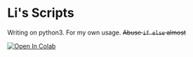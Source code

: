 # Li's Scripts
Writing on python3. For my own usage. ~~Abuse `if else` almost~~

[![Open In Colab](https://colab.research.google.com/assets/colab-badge.svg)](https://colab.research.google.com/github/KorewaLidesu/LiScripts/blob/main/Script.ipynb)

